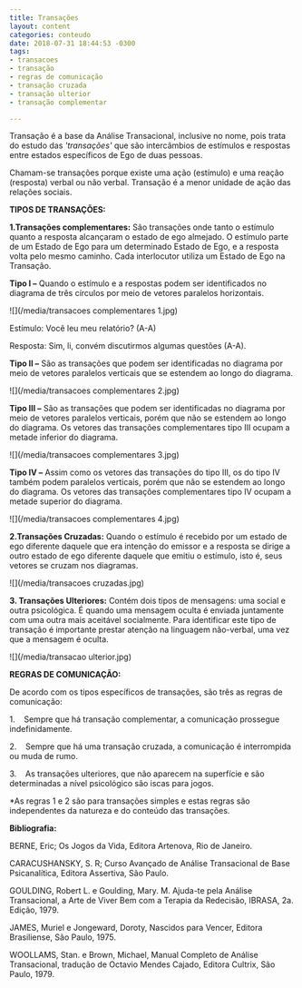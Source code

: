 ```yaml
---
title: Transações
layout: content
categories: conteudo
date: 2018-07-31 18:44:53 -0300
tags:
- transacoes
- transação
- regras de comunicação
- transação cruzada
- transação ulterior
- transação complementar

---
```

Transação é a base da Análise Transacional, inclusive no nome, pois trata do estudo das _'transações'_ que são intercâmbios de estímulos e respostas entre estados específicos de Ego de duas pessoas.

Chamam-se transações porque existe uma ação (estímulo) e uma reação (resposta) verbal ou não verbal. Transação é a menor unidade de ação das relações sociais.

**TIPOS DE TRANSAÇÕES:**

**1.Transações complementares:** São transações onde tanto o estímulo quanto a resposta alcançaram o estado de ego almejado. O estímulo parte de um Estado de Ego para um determinado Estado de Ego, e a resposta volta pelo mesmo caminho. Cada interlocutor utiliza um Estado de Ego na Transação.

**Tipo I –** Quando o estímulo e a respostas podem ser identificados no diagrama de três círculos por meio de vetores paralelos horizontais.

![](/media/transacoes complementares 1.jpg)

Estímulo: Você leu meu relatório? (A-A)

Resposta: Sim, li, convém discutirmos algumas questões (A-A).

**Tipo II –** São as transações que podem ser identificadas no diagrama por meio de vetores paralelos verticais que se estendem ao longo do diagrama.

![](/media/transacoes complementares 2.jpg)

**Tipo III –** São as transações que podem ser identificadas no diagrama por meio de vetores paralelos verticais, porém que não se estendem ao longo do diagrama. Os vetores das transações complementares tipo III ocupam a metade inferior do diagrama.

![](/media/transacoes complementares 3.jpg)

**Tipo IV –** Assim como os vetores das transações do tipo III, os do tipo IV também podem paralelos verticais, porém que não se estendem ao longo do diagrama. Os vetores das transações complementares tipo IV ocupam a metade superior do diagrama.

![](/media/transacoes complementares 4.jpg)

**2.Transações Cruzadas:** Quando o estímulo é recebido por um estado de ego diferente daquele que era intenção do emissor e a resposta se dirige a outro estado de ego diferente daquele que emitiu o estímulo, isto é, seus vetores se cruzam nos diagramas.

![](/media/transacoes cruzadas.jpg)

**3. Transações Ulteriores:** Contém dois tipos de mensagens: uma social e outra psicológica. É quando uma mensagem oculta é enviada juntamente com uma outra mais aceitável socialmente. Para identificar este tipo de transação é importante prestar atenção na linguagem não-verbal, uma vez que a mensagem é oculta.

![](/media/transacao ulterior.jpg)

**REGRAS DE COMUNICAÇÃO:**

De acordo com os tipos específicos de transações, são três as regras de comunicação:

1\.    Sempre que há transação complementar, a comunicação prossegue indefinidamente.

2\.    Sempre que há uma transação cruzada, a comunicação é interrompida ou muda de rumo.

3\.    As transações ulteriores, que não aparecem na superfície e são determinadas a nível psicológico são iscas para jogos.

\*As regras 1 e 2 são para transações simples e estas regras são independentes da natureza e do conteúdo das transações.

**Bibliografia:**

BERNE, Eric; Os Jogos da Vida, Editora Artenova, Rio de Janeiro.

CARACUSHANSKY, S. R; Curso Avançado de Análise Transacional de Base Psicanalítica, Editora Assertiva, São Paulo.

GOULDING, Robert L. e Goulding, Mary. M. Ajuda-te pela Análise Transacional, a Arte de Viver Bem com a Terapia da Redecisão, IBRASA, 2a. Edição, 1979.

JAMES, Muriel e Jongeward, Doroty, Nascidos para Vencer, Editora Brasiliense, São Paulo, 1975.

WOOLLAMS, Stan. e Brown, Michael, Manual Completo de Análise Transacional, tradução de Octavio Mendes Cajado, Editora Cultrix, São Paulo, 1979.